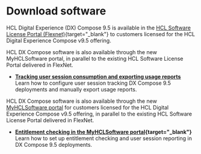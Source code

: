 # Download software

HCL Digital Experience (DX) Compose 9.5 is available in the [HCL Software License Portal (Flexnet)](https://support.hcl-software.com/csm?id=kb_article&sysparm_article=KB0073344){target="_blank"} to customers licensed for the HCL Digital Experience Compose v9.5 offering.

HCL DX Compose software is also available through the new MyHCLSoftware portal, in parallel to the existing HCL Software License Portal delivered in FlexNet.

-   **[Tracking user session consumption and exporting usage reports](export_usage_report.md)**  
Learn how to configure user session tracking DX Compose 9.5 deployments and manually export usage reports.

HCL DX Compose software is also available through the new [MyHCLSoftware portal](https://my.hcltechsw.com/) for customers licensed for the HCL Digital Experience Compose v9.5 offering, in parallel to the existing HCL Software License Portal delivered in FlexNet.

-   **[Entitlement checking in the MyHCLSoftware portal](https://help.hcl-software.com/digital-experience/9.5/latest/get_started/download/software_licensing_portal/configure_entitlement_checks/configuring_mhs/){target="_blank"}**
Learn how to set up entitlement checking and user session reporting in DX Compose 9.5 deployments.
